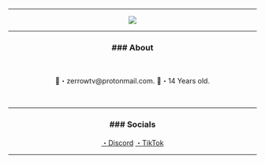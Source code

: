 -----

<p align = "center">
<img src="https://cdn.discordapp.com/attachments/856802779489501187/882603247074951218/31vF.gif">
</p>

-----
### <p align="center">### About</p>
<br>
<p align="center">
  📧・zerrowtv@protonmail.com.
  📝・14 Years old.</p>
  <br>

-----
### <p align="center">### Socials</p>
<p align="center">
  <a href="https://discord.gg/w5mCSb8fpm">・Discord</a>
  <a href="https://www.tiktok.com/@kylian.mthr?lang=fr">・TikTok</a>
  <br>
</p>

-----
